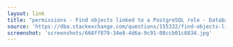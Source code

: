```yaml
---
layout: link
title: "permissions - Find objects linked to a PostgreSQL role - Database Administrators Stack Exchange"
source: 'https://dba.stackexchange.com/questions/155332/find-objects-linked-to-a-postgresql-role'
screenshot: 'screenshots/668ff879-34e8-4d6a-9c91-08ccb01c8834.jpg'
---
```


